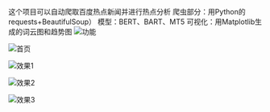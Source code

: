 这个项目可以自动爬取百度热点新闻并进行热点分析
爬虫部分：用Python的requests+BeautifulSoup）
模型：BERT、BART、MT5
可视化：用Matplotlib生成的词云图和趋势图
![功能](https://github.com/user-attachments/assets/44b6d528-7e4d-4f3f-973e-7a41bbf3c691)

![首页](https://github.com/user-attachments/assets/cca8a47f-dacc-4c16-81cb-22debe93ba80)

![效果1](https://github.com/user-attachments/assets/15b39083-30ab-4622-a875-1ff7213a8188)

![效果2](https://github.com/user-attachments/assets/04102759-1aa1-4fba-9137-ea19221d86ac)

![效果3](https://github.com/user-attachments/assets/08164765-6852-4a31-bfc1-7025b57c22a9)
